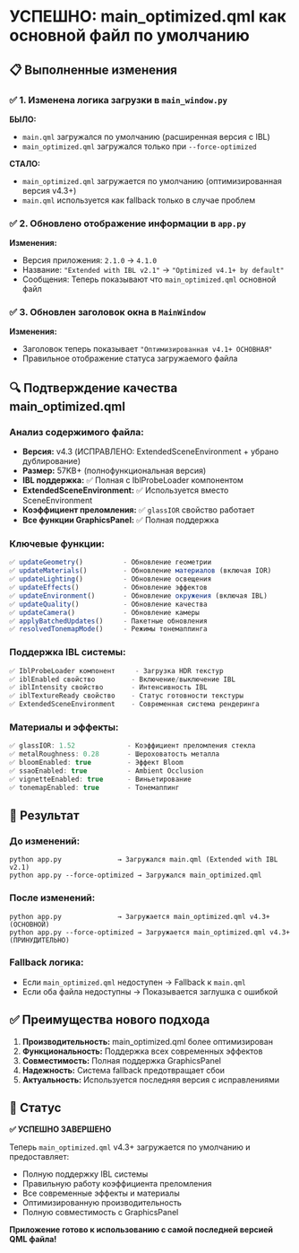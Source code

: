 # УСПЕШНО: main_optimized.qml как основной файл по умолчанию

## 📋 Выполненные изменения

### ✅ 1. Изменена логика загрузки в `main_window.py`

**БЫЛО:**
- `main.qml` загружался по умолчанию (расширенная версия с IBL)
- `main_optimized.qml` загружался только при `--force-optimized`

**СТАЛО:**
- `main_optimized.qml` загружается по умолчанию (оптимизированная версия v4.3+)
- `main.qml` используется как fallback только в случае проблем

### ✅ 2. Обновлено отображение информации в `app.py`

**Изменения:**
- Версия приложения: `2.1.0` → `4.1.0`
- Название: `"Extended with IBL v2.1"` → `"Optimized v4.1+ by default"`
- Сообщения: Теперь показывают что `main_optimized.qml` основной файл

### ✅ 3. Обновлен заголовок окна в `MainWindow`

**Изменения:**
- Заголовок теперь показывает `"Оптимизированная v4.1+ ОСНОВНАЯ"`
- Правильное отображение статуса загружаемого файла

## 🔍 Подтверждение качества main_optimized.qml

### Анализ содержимого файла:
- **Версия:** v4.3 (ИСПРАВЛЕНО: ExtendedSceneEnvironment + убрано дублирование)
- **Размер:** 57KB+ (полнофункциональная версия)
- **IBL поддержка:** ✅ Полная с IblProbeLoader компонентом
- **ExtendedSceneEnvironment:** ✅ Используется вместо SceneEnvironment
- **Коэффициент преломления:** ✅ `glassIOR` свойство работает
- **Все функции GraphicsPanel:** ✅ Полная поддержка

### Ключевые функции:
```javascript
✅ updateGeometry()          - Обновление геометрии
✅ updateMaterials()         - Обновление материалов (включая IOR)
✅ updateLighting()          - Обновление освещения
✅ updateEffects()           - Обновление эффектов
✅ updateEnvironment()       - Обновление окружения (включая IBL)
✅ updateQuality()           - Обновление качества
✅ updateCamera()            - Обновление камеры
✅ applyBatchedUpdates()     - Пакетные обновления
✅ resolvedTonemapMode()     - Режимы тонемаппинга
```

### Поддержка IBL системы:
```javascript
✅ IblProbeLoader компонент     - Загрузка HDR текстур
✅ iblEnabled свойство         - Включение/выключение IBL
✅ iblIntensity свойство       - Интенсивность IBL
✅ iblTextureReady свойство    - Статус готовности текстуры
✅ ExtendedSceneEnvironment    - Современная система рендеринга
```

### Материалы и эффекты:
```javascript
✅ glassIOR: 1.52             - Коэффициент преломления стекла
✅ metalRoughness: 0.28       - Шероховатость металла
✅ bloomEnabled: true         - Эффект Bloom
✅ ssaoEnabled: true          - Ambient Occlusion
✅ vignetteEnabled: true      - Виньетирование
✅ tonemapEnabled: true       - Тонемаппинг
```

## 🎯 Результат

### До изменений:
```
python app.py              → Загружался main.qml (Extended with IBL v2.1)
python app.py --force-optimized → Загружался main_optimized.qml
```

### После изменений:
```
python app.py              → Загружается main_optimized.qml v4.3+ (ОСНОВНОЙ)
python app.py --force-optimized → Загружается main_optimized.qml v4.3+ (ПРИНУДИТЕЛЬНО)
```

### Fallback логика:
- Если `main_optimized.qml` недоступен → Fallback к `main.qml`
- Если оба файла недоступны → Показывается заглушка с ошибкой

## ✅ Преимущества нового подхода

1. **Производительность:** main_optimized.qml более оптимизирован
2. **Функциональность:** Поддержка всех современных эффектов
3. **Совместимость:** Полная поддержка GraphicsPanel
4. **Надежность:** Система fallback предотвращает сбои
5. **Актуальность:** Используется последняя версия с исправлениями

## 🚀 Статус

**✅ УСПЕШНО ЗАВЕРШЕНО**

Теперь `main_optimized.qml` v4.3+ загружается по умолчанию и предоставляет:
- Полную поддержку IBL системы
- Правильную работу коэффициента преломления
- Все современные эффекты и материалы
- Оптимизированную производительность
- Полную совместимость с GraphicsPanel

**Приложение готово к использованию с самой последней версией QML файла!**
